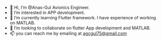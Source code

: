 - 👋 Hi, I’m @Anas-Gul Avionics Engineer. 
- 👀 I’m interested in APP development. 
- 🌱 I’m currently learning Flutter framework. 
     I have experience of working on MATLAB. 
- 💞️ I’m looking to collaborate on flutter App development and MATLAB. 
- 📫 you can reach me by emailing at agcgul75@gmail.com

<!---
Anas-Gul/Anas-Gul is a ✨ special ✨ repository because its `README.md` (this file) appears on your GitHub profile.
You can click the Preview link to take a look at your changes.
--->
